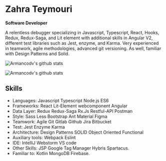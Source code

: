 # Zahra Teymouri

**Software Developer**

A relentless debugger specializing in Javascript, Typescript, React, Hooks, Redux, Redux-Saga, and Lit element with additional skills in Angular V2, different test libraries such as Jest, enzyme, and Karma. Very experienced in teamwork, agile methodologies, advanced git versioning. As well, familiar with Design Patterns and Solid.

![Armancodv's github stats](https://github-readme-stats.vercel.app/api?username=zaraco&show_icons=true&theme=dark)

![Armancodv's github stats](https://github-readme-stats.vercel.app/api/top-langs/?username=zaraco&layout=compact&theme=dark)


## Skills

- Languages: Javascript Typescript Node.js ES6
- Frameworks: React Lit-Element webcomponent Angular
- Data Layer: Redux Redux-Saga Rx.Js Restful-API Postman
- Style: Sass Less Bootstrap Ant Material Figma
- Teamwork: Agile Git Gitlab Github Jira Bitbucket
- Test: Jest Enzyme Karma
- Architecture: Design Patterns SOLID Object Oriented Functional
- Auxiliary tools: Webpack Eslint
- IDE: IntelliJ Webstorm VS code
- Other Skills: JSP Google Tag Manager Hybris Spartacus.
- Familiar to: Kotlin MongoDB Firebase.

